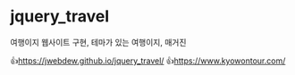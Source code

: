 # jquery_travel
여행이지 웹사이트 구현, 테마가 있는 여행이지, 매거진

👍https://jwebdew.github.io/jquery_travel/
👍https://www.kyowontour.com/
